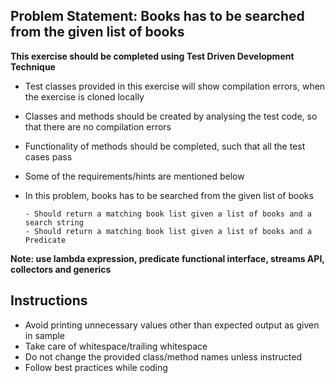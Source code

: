 ## Problem Statement: Books has to be searched from the given list of books 

**This exercise should be completed using Test Driven Development Technique**

- Test classes provided in this exercise will show compilation errors, when the exercise is cloned locally
- Classes and methods should be created by analysing the test code, so that there are no compilation errors
- Functionality of methods should be completed, such that all the test cases pass
- Some of the requirements/hints are mentioned below

- In this problem, books has to be searched from the given list of books 

      - Should return a matching book list given a list of books and a search string
      - Should return a matching book list given a list of books and a Predicate
      
**Note: use  lambda expression, predicate functional interface, streams API, collectors and generics**  
   
## Instructions
- Avoid printing unnecessary values other than expected output as given in sample
- Take care of whitespace/trailing whitespace
- Do not change the provided class/method names unless instructed
- Follow best practices while coding

